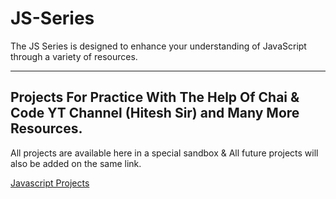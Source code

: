 # JS-Series

The JS Series is designed to enhance your understanding of JavaScript through a variety of resources.

---

## Projects For Practice With The Help Of Chai & Code YT Channel (Hitesh Sir) and Many More Resources.

All projects are available here in a special sandbox & All future projects will also be added on the same link.

[Javascript Projects](https://stackblitz.com/edit/dom-project-chaiaurcode?file=index.html)
